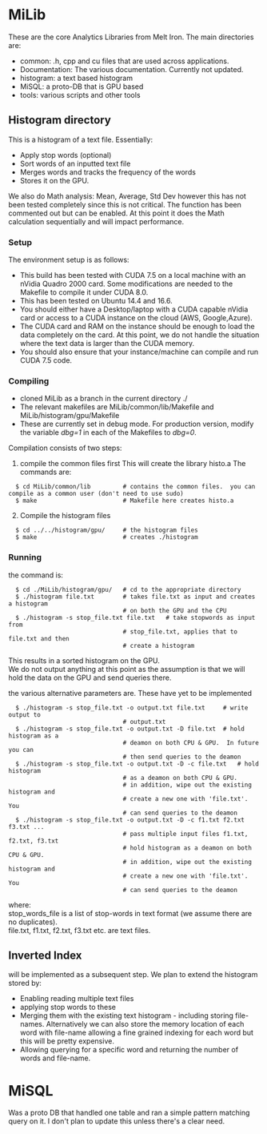 # MiLib
These are the core Analytics Libraries from Melt Iron.  The main directories are:
* common: .h, cpp and cu files that are used across applications.
* Documentation: The various documentation.  Currently not updated.
* histogram: a text based histogram
* MiSQL: a proto-DB that is GPU based
* tools: various scripts and other tools

## Histogram directory
This is a histogram of a text file.  Essentially:
* Apply stop words (optional)
* Sort words of an inputted text file
* Merges words and tracks the frequency of the words
* Stores it on the GPU.

We also do Math analysis: Mean, Average, Std Dev however this has not been tested completely since this is not critical.
The function has been commented out but can be enabled.  At this point it does the Math calculation sequentially and will impact performance.

### Setup
The environment setup is as follows:
* This build has been tested with CUDA 7.5 on a local machine with an nVidia Quadro 2000 card.  Some modifications are needed to the Makefile to compile it under CUDA 8.0.
* This has been tested on Ubuntu 14.4 and 16.6.
* You should either have a Desktop/laptop with a CUDA capable nVidia card or access to a CUDA instance on the cloud (AWS, Google,Azure).
* The CUDA card and RAM on the instance should be enough to load the data completely on the card.  At this point, we do not handle the situation where the text data is larger than the CUDA memory.
* You should also ensure that your instance/machine can compile and run CUDA 7.5 code.

### Compiling
* cloned MiLib as a branch in the current directory ./
* The relevant makefiles are MiLib/common/lib/Makefile and MiLib/histogram/gpu/Makefile
* These are currently set in debug mode.  For production version, modify the variable *dbg=1* in each of the Makefiles to *dbg=0*.

Compilation consists of two steps:

1. compile the common files first
  This will create the library histo.a  The commands are:

```
  $ cd MiLib/common/lib         # contains the common files.  you can compile as a common user (don't need to use sudo)
  $ make                        # Makefile here creates histo.a
```

2. Compile the histogram files
```
  $ cd ../../histogram/gpu/     # the histogram files
  $ make                        # creates ./histogram
```

### Running
the command is:
```
  $ cd ./MiLib/histogram/gpu/	# cd to the appropriate directory
  $ ./histogram file.txt		# takes file.txt as input and creates a histogram
								# on both the GPU and the CPU
  $ ./histogram -s stop_file.txt file.txt	# take stopwords as input from
								# stop_file.txt, applies that to file.txt and then
								# create a histogram
```
This results in a sorted histogram on the GPU.<br>
We do not output anything at this point as the assumption is that we will hold the data on the GPU and send queries there.

the various alternative parameters are.  These have yet to be implemented
```
  $ ./histogram -s stop_file.txt -o output.txt file.txt		# write output to
								# output.txt
  $ ./histogram -s stop_file.txt -o output.txt -D file.txt	# hold histogram as a
								# deamon on both CPU & GPU.  In future you can
								# then send queries to the deamon
  $ ./histogram -s stop_file.txt -o output.txt -D -c file.txt	# hold histogram
								# as a deamon on both CPU & GPU.
								# in addition, wipe out the existing histogram and
								# create a new one with 'file.txt'.  You
								# can send queries to the deamon
  $ ./histogram -s stop_file.txt -o output.txt -D -c f1.txt f2.txt f3.txt ...
								# pass multiple input files f1.txt, f2.txt, f3.txt
								# hold histogram as a deamon on both CPU & GPU.
								# in addition, wipe out the existing histogram and
								# create a new one with 'file.txt'.  You
								# can send queries to the deamon
```
where:<br>
stop_words_file is a list of stop-words in text format (we assume there are no duplicates).<br>
file.txt, f1.txt, f2.txt, f3.txt etc. are text files.<br>

## Inverted Index
will be implemented as a subsequent step.  We plan to extend the histogram stored by:
* Enabling reading multiple text files
* applying stop words to these
* Merging them with the existing text histogram - including storing file-names.  Alternatively we can also store the memory location of each word with file-name allowing a fine grained indexing for each word but this will be pretty expensive.
* Allowing querying for a specific word and returning the number of words and file-name.

# MiSQL
Was a proto DB that handled one table and ran a simple pattern matching query on it.  I don't plan to update this unless there's a clear need.
